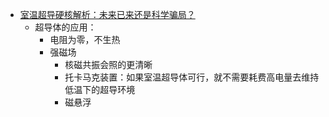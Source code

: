 - [室温超导硬核解析：未来已来还是科学骗局？](https://www.youtube.com/watch?v=_PLKbvHroi0)
	- 超导体的应用：
		- 电阻为零，不生热
		- 强磁场
			- 核磁共振会照的更清晰
			- 托卡马克装置：如果室温超导体可行，就不需要耗费高电量去维持低温下的超导环境
			- 磁悬浮
